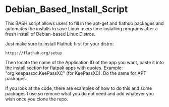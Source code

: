 # Debian_Based_Install_Script
This BASH script allows users to fill in the apt-get and flathub packages and automates the installs to save Linux users time installing programs after a fresh install of Debian-based Linux Distros.

Just make sure to install Flathub first for your distro:

	https://flathub.org/setup

Then locate the name of the Application ID of the app you want, paste it into the install section for flatpak apps with quotes. Example: "org.keepassxc.KeePassXC" (for KeePassXC). Do the same for APT packages.

If you look at the code, there are examples of how to do this and some packages I use so remove what you do not need and add whatever you wish once you clone the repo.
